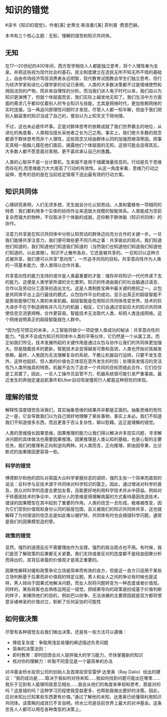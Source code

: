 # 知识的错觉

\#读书《知识的错觉》，作者[美] 史蒂文·斯洛曼/[美] 菲利普 ·费恩巴赫。

本书有三个核心主题：无知、理解的错觉和知识共同体。

## 无知
在17—20世纪的400年间，西方哲学相信人人都能独立思考，将个人理性奉为圭臬，并把这些视为现代社会的基石。民主制度建立在选民无所不知无所不晓的基础上，自由市场经济笃信消费者永远明智，现代教育试图教会学生们独立思考。但行为经济学家和进化心理学家的论证已表明，人类的大多数决策都不过是情绪使然和拇指法则的产物，而非来自理性的分析。而当我们进入电子时代以来，我们自以为知识更渊博了，但就个体层面而言，我们实际上越发地无知了。我们生活中方方面面的需求几乎都仰仗着别人的专业知识与技能，尤其是网络时代，更加依赖网络的实时连接。当一再追问原理性问题时才发现，尽管人人都一知半解，但由于我们把别人脑袋里的知识当成了自己的，便自以为上知天文下晓地理。

不过，这也未必是件坏事。正是对群体思考的依赖成就了我们世界霸主的地位，从进化的角度看，人类相当擅长采他者之长为己之用。事实上，我们绝大多数的观念都源于群体思考而非个人理性，这些观念又经由群体认同的加强而根深蒂固。把事实真相一股脑儿摆在他们面前，揭露他们个体层面的无知，这很可能会适得其反。大多数人都不愿意面对真相，更不喜欢承认自己的愚蠢。

人类的心智并不是一台计算机，生来就不是用于储藏海量信息的。行动是先于思维而存在的,而思维能力大大提高了行动的有效性。从这一角度来看，思维乃行动之延伸，思考的目的是在当前给定情境下选出最有效的行动方案。

## 知识共同体

心理研究表明，人们无须多想，天生就会分化认知劳动。人类和蜜蜂有一项相同的特质：我们都利用多个实体的协同作业来造就大规模的智能体系。人类能成为空前复杂而强大的物种，不仅取决于个体脑的成就，还仰赖于群体脑（知识共同体）的协作。

注意力共享是在知识共同体中分担认知劳动的群体迈向充分合作的关键一步。一旦我们能够共享注意力，我们便可做些更不同凡响之事：共享彼此的观点。我们知道他们知道的，我们知道他们知道我们知道的（当然我们也知道他们知道我们知道他们知道的，以此类推）。知识不止散布各处，它还是被共享的。一旦知识以这种方式被共享，我们便可以共享“意向性”，一齐追寻共同的目标。共享意向性作为人类的一项基本能力，使人类得以合作共事。

共享意向性的能力支持的或许是人类最重要的才能：储存并将知识一代代传递下去的能力。这便是人类学家所谓的文化累积。知识的传递由我们的社会脑通过语言、合作以及劳动分工逐渐创造出文化。这是人类制胜宝典中最关键的绝招之一。众包是共同体平台上运行最佳的模式，众包协作平台的成功，显示出真正的超级智能不是那些能够打败人类的未来机器。超级智能是在用知识共同体改变世界。技术的巨大进步不在于制造拥有非凡马力的机器；相反，它们会通过空前巨大的知识共同体使信息交流更顺畅，合作更容易。智能技术无法取代人类，却把人类连成网络。这个网络说明真正的超级智能就在人群中。

*因为在可预见的未来，人工智能将缺少一项促使人类成功的秘诀：共享意向性的能力。*技术不会成为知识共同体中人类的平等伙伴，它仍然是一个从属工具。而正如我们所见，技术发展所起的关键作用是通过众包与协作让我们的共同体更加强大。但是随着技术的更新，智能技术会变得越发可靠和高效，人类也开始对其越发依赖。最终，人类因为无法理解复杂的系统，干脆让机器自行运转。只要不发生意外，这样也挺好。但人类的价值也正体现在意外发生的时刻；处理突发情况的灵活性乃人类所独具的特质。机器不会为了追求一个共同的目标而彼此合作，它们仅仅是工具罢了。因此，一旦人工操作员监管不力，机器系统很可能引发严重事故。最近发生的奔驰定速巡航事件和Uber自动驾驶撞死行人都是这种担忧的体现。

## 理解的错觉

解释性深度错觉告诉我们，其实抽象思维的结果并非都是正面的。抽象思维的危险之一是，它会导致我们以为自己很好地理解了某些事物，事实上未必。我们不知道我们不知道很多东西，而且更善于否认复杂性，聊以慰藉。这正是理解的错觉。

人类的思维擅长因果思维，因果推理的能力让我们得以解决许多现实问题，寻求解决问题的具体做法也需要因果推理。因果推理是人类认知的基础，也是心智的主要任务。我们的推理有正向和逆向两种。对人类而言，正向推理，即由因导果，比诊断式的由果推因更容易一些。

### 科学的错觉
博德默尔和他的团队对英国大众科学掌握状态的调研，强烈主张一个简单而直观的说法：反科学与反技术源于共同体对科学知识的匮乏。因此，通过增进对科学的普及，民众对科学的态度会更加友善，且能更好地利用科学技术并从中获益。例如对于转基因技术的争论中，大部分人的思维是用理解病菌的方式看待基因改造技术，错误的因果模型在其中起到了重要的作用。人类的信念一旦形成，极难被改变，因为它们受到价值观和身份认同的层层包围，且又被我们的知识共同体共享，这也就解释了为何错误的信念总是如此难以被铲除。共同体有时也会搞错科学问题，通常是我们的因果模型造的孽。

### 政策的错觉
显然，强烈的道德反应不需要理由作为支撑。强烈的政治观点也不用。有时候，我们是否了解政策的后果都无关紧要。我们支持或者反对的态度都不是经由因果分析而得出的，其背后承载的价值观才是真正重要的。

因果性解释对缓和政策争论立场是简单而有效的良方，但是这一良方只适用于某些立场判断基于后果而非价值观的特定议题。男人和女人之间的争论有时候也是这样，男人倾向于因果式地解决问题，而女人则将问题转变为一种态度或者价值观。同样的，某些政客也会熟练运用这一错觉，把结果导向的政策装扮成基于价值判断的样子，来掩饰他们的目的，例如巴以纷争，无法进展的主要原因就是双方都将恨意诉诸神圣的价值对立，斩断了任何妥协的可能性

## 如何做决策
尽管有各种错觉左右我们做出决策，还是有一些方法可以遵循：
 - 降低复杂度：争取用浅显易懂的阐述描述负责问题
 - 简单的决策法则：
 - 即时教育：即时回馈会对人提供强大的学习能力，尽快掌握新的知识
 - 核对你的理解力：听取不同意见是一个最简单的办法

对冲基金桥水投资公司的创始人及首席投资官雷伊·达里奥（Ray Dalio）给出的建议：“我的成功是……取决于我如何对待未知……我如何找到问题可能出在哪里……我乐于见到有人能够同我意见相左……我会从他们的角度来审视和思考，那是对的吗？这是错的吗？这种学习历程使我受益更多，也帮助我做出更好的决策。因此，应对未知比已知某些东西更有价值。”通过了解他的未知，达里奥已经懂得利用知识共同体。该策略的成效已不言自明。桥水公司是目前世界上最大的对冲基金。这条忠告人人都可以用在各种类型的决策上。

